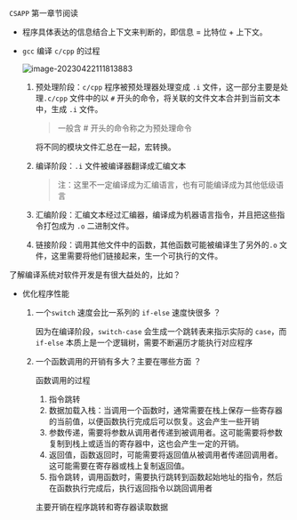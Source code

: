 `CSAPP` 第一章节阅读

- 程序具体表达的信息结合上下文来判断的，即信息 = 比特位 + 上下文。

- `gcc` 编译 `c/cpp` 的过程

	![image-20230422111813883](https://typra-pictures.oss-cn-beijing.aliyuncs.com/imgs/image-20230422111813883.png)

	1. 预处理阶段：`c/cpp` 程序被预处理器处理变成 `.i` 文件，这一部分主要是处理`.c/cpp` 文件中的以 `#` 开头的命令，将关联的文件文本合并到当前文本中，生成 `.i` 文件。

		> 一般含 # 开头的命令称之为预处理命令

		将不同的模块文件汇总在一起，宏转换。

	2. 编译阶段：`.i` 文件被编译器翻译成汇编文本

		> 注：这里不一定编译成为汇编语言，也有可能编译成为其他低级语言

	3. 汇编阶段：汇编文本经过汇编器，编译成为机器语言指令，并且把这些指令打包成为 `.o` 二进制文件。

	4. 链接阶段：调用其他文件中的函数，其他函数可能被编译生了另外的`.o` 文件，这里需要将他们链接起来，生一个可执行的文件。

了解编译系统对软件开发是有很大益处的，比如？

- 优化程序性能

	1. 一个`switch` 速度会比一系列的 `if-else` 速度快很多 ？ 

		因为在编译阶段，`switch-case` 会生成一个跳转表来指示实际的 `case`，而`if-else` 本质上是一个逻辑树，需要不断遍历才能执行对应程序

	2. 一个函数调用的开销有多大？主要在哪些方面 ？

		函数调用的过程

		1. 指令跳转
		2. 数据加载入栈：当调用一个函数时，通常需要在栈上保存一些寄存器的当前值，以便函数执行完成后可以恢复。这会产生一些开销
		3. 参数传递，需要将参数从调用者传递到被调用者。这可能需要将参数复制到栈上或适当的寄存器中，这也会产生一定的开销。
		4. 返回值，函数返回时，可能需要将返回值从被调用者传递回调用者。这可能需要在寄存器或栈上复制返回值。
		5. 指令跳转，调用函数时，需要执行跳转到函数起始地址的指令，然后在函数执行完成后，执行返回指令以跳回调用者
		
		主要开销在程序跳转和寄存器读取数据
		
		
